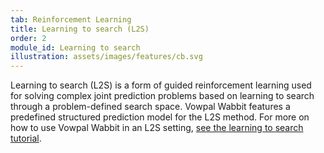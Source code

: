 ```yaml
---
tab: Reinforcement Learning
title: Learning to search (L2S) 
order: 2
module_id: Learning to search
illustration: assets/images/features/cb.svg
---
```


Learning to search (L2S) is a form of guided reinforcement learning used for solving complex joint prediction problems based on learning to search through a problem-defined search space. Vowpal Wabbit features a predefined structured prediction model for the L2S method. For more on how to use Vowpal Wabbit in an L2S setting, <a href="http://hunch.net/~l2s" target="_blank">see the learning to search tutorial</a>.

